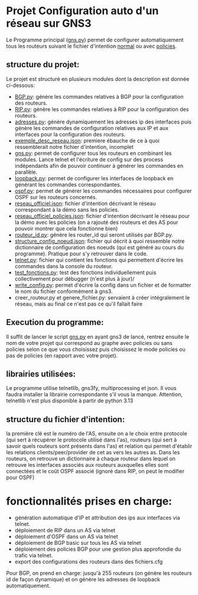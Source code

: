 # Projet Configuration auto d'un réseau sur GNS3

Le Programme principal ([gns.py](https://github.com/mortcailloux/GNS3/blob/main/gns.py)) permet de configurer automatiquement tous les routeurs suivant le fichier d'intention [normal](https://github.com/mortcailloux/GNS3/blob/main/reseau_officiel.json) ou avec [policies](https://github.com/mortcailloux/GNS3/blob/main/reseau_officiel_policies.json). 

## structure du projet:
Le projet est structuré en plusieurs modules dont la description est donnée ci-dessous:
- [BGP.py](https://github.com/mortcailloux/GNS3/blob/main/BGP.py): génère les commandes relatives à BGP pour la configuration des routeurs.
- [RIP.py](https://github.com/mortcailloux/GNS3/blob/main/RIP.py): génère les commandes relatives à RIP pour la configuration des routeurs.
- [adresses.py](https://github.com/mortcailloux/GNS3/blob/main/RIP.py): génère dynamiquement les adresses ip des interfaces puis génère les commandes de configuration relatives aux IP et aux interfaces pour la configuration des routeurs.
- [exemple_desc_reseau.json](https://github.com/mortcailloux/GNS3/blob/main/exemple_desc_reseau.json): premiere ébauche de ce à quoi ressemblerait notre fichier d'intention, incomplet
- [gns.py](https://github.com/mortcailloux/GNS3/blob/main/gns.py): permet de configurer tous les routeurs en combinant les modules. Lance telnet et l'écriture de config sur des process indépendants afin de pouvoir continuer à générer les commandes en parallèle.
- [loopback.py](https://github.com/mortcailloux/GNS3/blob/main/loopback.py): permet de configurer les interfaces de loopback en générant les commandes correspondantes.
- [ospf.py](https://github.com/mortcailloux/GNS3/blob/main/ospf.py): permet de générer les commandes nécessaires pour configurer OSPF sur les routeurs concernés.
- [reseau_officiel.json](https://github.com/mortcailloux/GNS3/blob/main/reseau_officiel.json): fichier d'intention décrivant le réseau correspondant à la démo sans les policies.
- [reseau_officiel_policies.json](https://github.com/mortcailloux/GNS3/blob/main/reseau_officiel_policies.json): fichier d'intention décrivant le réseau pour la démo avec les policies (on a rajouté des routeurs et des AS pour pouvoir montrer que cela fonctionne bien)
- [routeur_id.py](https://github.com/mortcailloux/GNS3/blob/main/router_id.py): génère les router_id qui seront utilisés par BGP.py.
- [structure_config_noeud.json](https://github.com/mortcailloux/GNS3/blob/main/structure_config_noeud.json): fichier qui décrit à quoi ressemble notre dictionnaire de configuration des noeuds (qui est généré au cours du programme). Pratique pour s'y retrouver dans le code.
- [telnet.py](https://github.com/mortcailloux/GNS3/blob/main/telnet.py): fichier qui contient les fonctions qui permettent d'écrire les commandes dans la console du routeur.
- [test_fonctions.py](https://github.com/mortcailloux/GNS3/blob/main/test_fonctions.py): test des fonctions individuellement puis collectivement pour débugger (n'est plus à jour)/
- [write_config.py](https://github.com/mortcailloux/GNS3/blob/main/write_config.py): permet d'écrire la config dans un fichier et de formatter le nom du fichier conformément à gns3.
- creer_routeur.py et genere_fichier.py: servaient à créer intégralement le réseau, mais au final ce n'est pas ce qu'il fallait faire



## Execution du programme:
Il suffit de lancer le script [gns.py](https://github.com/mortcailloux/GNS3/blob/main/gns.py) en ayant gns3 de lancé, rentrez ensuite le nom de votre projet qui correspond au graphe avec policies ou sans policies selon ce que vous choisissez puis choisissez le mode policies ou pas de policies (en rapport avec votre projet).
## librairies utilisées:
Le programme utilise telnetlib, gns3fy, multiprocessing et json. Il vous faudra installer la librairie correspondante s'il vous la manque. Attention, telnetlib n'est plus disponible à partir de python 3.13

## structure du fichier d'intention:
la première clé est le numéro de l'AS, ensuite on a le choix entre protocole (qui sert à récupérer le protocole utilisé dans l'as), routeurs (qui sert à savoir quels routeurs sont présents dans l'as) et relation qui permet d'établir les relations clients/peer/provider de cet as vers les autres as.
Dans les routeurs, on retrouve un dictionnaire à chaque routeur dans lequel on retrouve les interfaces associés aux routeurs auxquelles elles sont connectées et le coût OSPF associé (ignoré dans RIP, on peut le modifier pour OSPF)


# fonctionnalités prises en charge:
- génération automatique d'IP et attribution des ips aux interfaces via telnet.
- déploiement de RIP dans un AS via telnet
- déploiement d'OSPF dans un AS via telnet
- déploiement de BGP basic sur tous les AS via telnet
- déploiement des policies BGP pour une gestion plus approfondie du trafic via telnet.
- export des configurations des routeurs dans des fichiers.cfg

Pour BGP, on prend en charge:
jusqu'à 255 routeurs (on génère les routeurs id de façon dynamique) et on génère les adresses de loopback automatiquement.